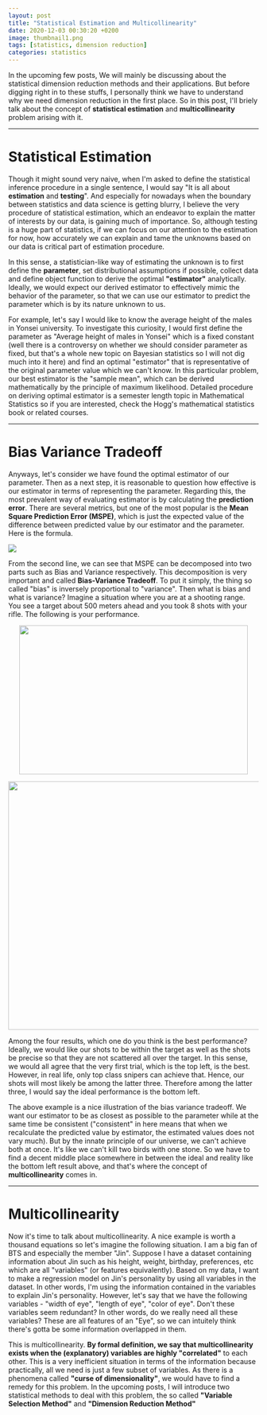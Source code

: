 ```yaml
---
layout: post
title: "Statistical Estimation and Multicollinearity"
date: 2020-12-03 00:30:20 +0200
image: thumbnail1.png
tags: [statistics, dimension reduction]
categories: statistics
---
```


In the upcoming few posts, We will mainly be discussing about the statistical dimension reduction methods and their applications. But before digging right in to these stuffs, I personally think we have to understand why we need dimension reduction in the first place. So in this post, I'll briely talk about the concept of **statistical estimation** and **multicollinearity** problem arising with it.

---


# Statistical Estimation
Though it might sound very naive, when I'm asked to define the statistical inference procedure in a single sentence, I would say "It is all about **estimation** and **testing**". And especially for nowadays when the boundary between statistics and data science is getting blurry, I believe the very procedure of statistical estimation, which an endeavor to explain the matter of interests by our data, is gaining much of importance. So, although testing is a huge part of statistics, if we can focus on our attention to the estimation for now, how accurately we can explain and tame the unknowns based on our data is critical part of estimation procedure. 


In this sense, a statistician-like way of estimating the unknown is to first define the **parameter**, set distributional assumptions if possible, collect data and define object function to derive the optimal **"estimator"** analytically. Ideally, we would expect our derived estimator to effectively mimic the behavior of the parameter, so that we can use our estimator to predict the parameter which is by its nature unknown to us.


For example, let's say I would like to know the average height of the males in Yonsei university. To investigate this curiosity, I would first define the parameter as "Average height of males in Yonsei" which is a fixed constant (well there is a controversy on whether we should consider parameter as fixed, but that's a whole new topic on Bayesian statistics so I will not dig much into it here) and find an optimal "estimator" that is representative of the original parameter value which we can't know. In this particular problem, our best estimator is the "sample mean", which can be derived mathematically by the principle of maximum likelihood. Detailed procedure on deriving optimal estimator is a semester length topic in Mathematical Statistics so if you are interested, check the Hogg's mathematical statistics book or related courses. 


---

# Bias Variance Tradeoff
Anyways, let's consider we have found the optimal estimator of our parameter. Then as a next step, it is reasonable to question how effective is our estimator in terms of representing the parameter. Regarding this, the most prevalent way of evaluating estimator is by calculating the **prediction error**. There are several metrics, but one of the most popular is the **Mean Square Prediction Error (MSPE)**, which is just the expected value of the difference between predicted value by our estimator and the parameter. Here is the formula.

![]({{site.baseurl}}/images/Estimation_Multi/MSPE.jpg)


From the second line, we can see that MSPE can be decomposed into two parts such as Bias and Variance respectively. This decomposition is very important and called **Bias-Variance Tradeoff**. To put it simply, the thing so called "bias" is inversely proportional to "variance". Then what is bias and what is variance? Imagine a situation where you are at a shooting range. You see a target about 500 meters ahead and you took 8 shots with your rifle. The following is your performance.

<p align="center">
  <img width="460" height="300" src="{{site.baseurl}}/images/Estimation_Multi/bvtradeoff.svg">
</p>

<p align="center">
  <img width="700" height="500" src="{{site.baseurl}}/images/Estimation_Multi/bvtradeofftable.png">
</p>


Among the four results, which one do you think is the best performance? Ideally, we would like our shots to be within the target as well as the shots be precise so that they are not scattered all over the target. In this sense, we would all agree that the very first trial, which is the top left, is the best. However, in real life, only top class snipers can achieve that. Hence, our shots will most likely be among the latter three. Therefore among the latter three, I would say the ideal performance is the bottom left.

The above example is a nice illustration of the bias variance tradeoff. We want our estimator to be as closest as possible to the parameter while at the same time be consistent ("consistent" in here means that when we recalculate the predicted value by estimator, the estimated values does not vary much). But by the innate principle of our universe, we can't achieve both at once. It's like we can't kill two birds with one stone. So we have to find a decent middle place somewhere in between the ideal and reality like the bottom left result above, and that's where the concept of **multicollinearity** comes in.


---

# Multicollinearity

Now it's time to talk about multicollinearity. A nice example is worth a thousand equations so let's imagine the following situation. I am a big fan of BTS and especially the member "Jin". Suppose I have a dataset containing information about Jin such as his height, weight, birthday, preferences, etc which are all "variables" (or features equivalently). Based on my data, I want to make a regression model on Jin's personality by using all variables in the dataset. In other words, I'm using the information contained in the variables to explain Jin's personality. However, let's say that we have the following variables -  "width of eye", "length of eye", "color of eye". Don't these variables seem redundant? In other words, do we really need all these variables? These are all features of an "Eye", so we can intuitely think there's gotta be some information overlapped in them.

This is multicollinearity. **By formal definition, we say that multicollinearity exists when the (explanatory) variables are highly "correlated"** to each other. This is a very inefficient situation in terms of the information because practically, all we need is just a few subset of variables. As there is a phenomena called **"curse of dimensionality"**, we would have to find a remedy for this problem. In the upcoming posts, I will introduce two statistical methods to deal with this problem, the so called **"Variable Selection Method"** and **"Dimension Reduction Method"**






